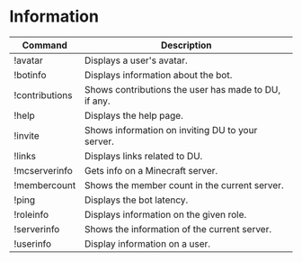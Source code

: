 # Information

| Command        | Description                                          |
|----------------|------------------------------------------------------|
| !avatar        | Displays a user's avatar.                            |
| !botinfo       | Displays information about the bot.                  |
| !contributions | Shows contributions the user has made to DU, if any. |
| !help          | Displays the help page.                              |
| !invite        | Shows information on inviting DU to your server.     |
| !links         | Displays links related to DU.                        |
| !mcserverinfo  | Gets info on a Minecraft server.                     |
| !membercount   | Shows the member count in the current server.        |
| !ping          | Displays the bot latency.                            |
| !roleinfo      | Displays information on the given role.              |
| !serverinfo    | Shows the information of the current server.         |
| !userinfo      | Display information on a user.                       |
